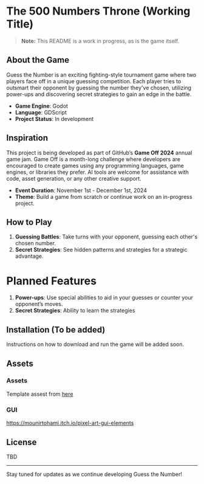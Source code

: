 # The 500 Numbers Throne (Working Title)

> **Note:** This README is a work in progress, as is the game itself.

## About the Game

Guess the Number is an exciting fighting-style tournament game where two players face off in a unique guessing competition. Each player tries to outsmart their opponent by guessing the number they've chosen, utilizing power-ups and discovering secret strategies to gain an edge in the battle.

- **Game Engine**: Godot
- **Language**: GDScript
- **Project Status**: In development

## Inspiration

This project is being developed as part of GitHub’s **Game Off 2024** annual game jam. Game Off is a month-long challenge where developers are encouraged to create games using any programming languages, game engines, or libraries they prefer. AI tools are welcome for assistance with code, asset generation, or any other creative support.

- **Event Duration**: November 1st - December 1st, 2024
- **Theme**: Build a game from scratch or continue work on an in-progress project.

## How to Play

1. **Guessing Battles**: Take turns with your opponent, guessing each other's chosen number.
2. **Secret Strategies**: See hidden patterns and strategies for a strategic advantage.

# Planned Features

1. **Power-ups**: Use special abilities to aid in your guesses or counter your opponent’s moves.
2. **Secret Strategies**: Ability to learn the strategies

## Installation (To be added)

Instructions on how to download and run the game will be added soon.

## Assets

### Assets

Template assest from [here](https://cogabushi.itch.io/free-20-fantasy-characters-pack)

### GUI

https://mounirtohami.itch.io/pixel-art-gui-elements

## License

TBD

---

Stay tuned for updates as we continue developing Guess the Number!
